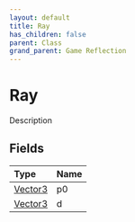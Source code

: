 ```yaml
---
layout: default
title: Ray
has_children: false
parent: Class
grand_parent: Game Reflection
---
```

# Ray
Description 

## Fields

| Type | Name |
|:----------|:--------------|
| [Vector3](/riftbreaker-wiki/docs/game-reflection/classes/vector3/) | p0 |
| [Vector3](/riftbreaker-wiki/docs/game-reflection/classes/vector3/) | d |

